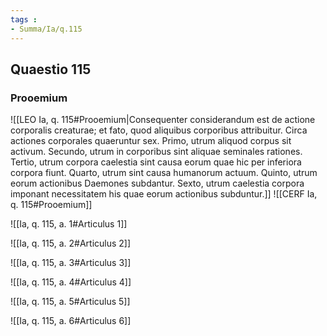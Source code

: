 ```yaml
---
tags : 
- Summa/Ia/q.115
---
```


## Quaestio 115

### Prooemium

![[LEO Ia, q. 115#Prooemium|Consequenter considerandum est de actione corporalis creaturae; et fato, quod aliquibus corporibus attribuitur. Circa actiones corporales quaeruntur sex. Primo, utrum aliquod corpus sit activum. Secundo, utrum in corporibus sint aliquae seminales rationes. Tertio, utrum corpora caelestia sint causa eorum quae hic per inferiora corpora fiunt. Quarto, utrum sint causa humanorum actuum. Quinto, utrum eorum actionibus Daemones subdantur. Sexto, utrum caelestia corpora imponant necessitatem his quae eorum actionibus subduntur.]]
![[CERF Ia, q. 115#Prooemium]]

![[Ia, q. 115, a. 1#Articulus 1]]

![[Ia, q. 115, a. 2#Articulus 2]]

![[Ia, q. 115, a. 3#Articulus 3]]

![[Ia, q. 115, a. 4#Articulus 4]]

![[Ia, q. 115, a. 5#Articulus 5]]

![[Ia, q. 115, a. 6#Articulus 6]]

